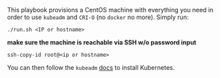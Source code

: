 This playbook provisions a CentOS machine with everything you need in order to
use `kubeadm` and `CRI-O` (no `docker` no more). Simply run:

```
./run.sh <IP or hostname>
```

**make sure the machine is reachable via SSH w/o password input**

```
ssh-copy-id root@<ip or hostname>
```

You can then follow the `kubeadm` [docs](https://kubernetes.io/docs/getting-started-guides/kubeadm/) to install Kubernetes.
